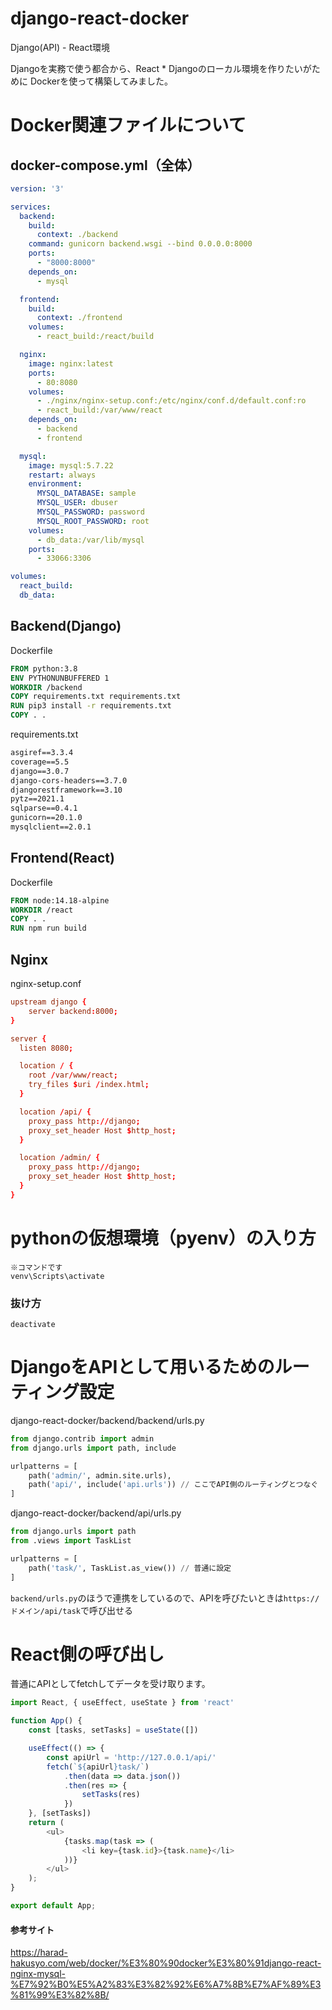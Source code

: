 # django-react-docker
Django(API) - React環境

Djangoを実務で使う都合から、React * Djangoのローカル環境を作りたいがために
Dockerを使って構築してみました。

# Docker関連ファイルについて
## docker-compose.yml（全体）
```docker-compose.yml
version: '3'

services:
  backend:
    build:
      context: ./backend
    command: gunicorn backend.wsgi --bind 0.0.0.0:8000
    ports:
      - "8000:8000"
    depends_on:
      - mysql

  frontend:
    build:
      context: ./frontend
    volumes:
      - react_build:/react/build

  nginx:
    image: nginx:latest
    ports:
      - 80:8080
    volumes:
      - ./nginx/nginx-setup.conf:/etc/nginx/conf.d/default.conf:ro
      - react_build:/var/www/react
    depends_on:
      - backend
      - frontend

  mysql:
    image: mysql:5.7.22
    restart: always
    environment:
      MYSQL_DATABASE: sample
      MYSQL_USER: dbuser
      MYSQL_PASSWORD: password
      MYSQL_ROOT_PASSWORD: root
    volumes:
      - db_data:/var/lib/mysql
    ports:
      - 33066:3306

volumes:
  react_build:
  db_data:
```

## Backend(Django)
Dockerfile
```Dockerfile
FROM python:3.8
ENV PYTHONUNBUFFERED 1
WORKDIR /backend
COPY requirements.txt requirements.txt
RUN pip3 install -r requirements.txt
COPY . .
```
requirements.txt
```requirements.txt
asgiref==3.3.4
coverage==5.5
django==3.0.7
django-cors-headers==3.7.0
djangorestframework==3.10
pytz==2021.1
sqlparse==0.4.1
gunicorn==20.1.0
mysqlclient==2.0.1
```

## Frontend(React)
Dockerfile
```Dockerfile
FROM node:14.18-alpine
WORKDIR /react
COPY . .
RUN npm run build
```

## Nginx
nginx-setup.conf
```nginx-setup.conf
upstream django {
    server backend:8000;
}

server {
  listen 8080;

  location / {
    root /var/www/react;
    try_files $uri /index.html;
  }

  location /api/ {
    proxy_pass http://django;
    proxy_set_header Host $http_host;
  }

  location /admin/ {
    proxy_pass http://django;
    proxy_set_header Host $http_host;
  }
}
```

# pythonの仮想環境（pyenv）の入り方
```
※コマンドです
venv\Scripts\activate
```
### 抜け方
```
deactivate
```

# DjangoをAPIとして用いるためのルーティング設定
django-react-docker/backend/backend/urls.py 
```python
from django.contrib import admin
from django.urls import path, include

urlpatterns = [
    path('admin/', admin.site.urls),
    path('api/', include('api.urls')) // ここでAPI側のルーティングとつなぐ
]
```
django-react-docker/backend/api/urls.py 
```python
from django.urls import path
from .views import TaskList

urlpatterns = [
    path('task/', TaskList.as_view()) // 普通に設定
]
```
`backend/urls.py`のほうで連携をしているので、APIを呼びたいときは`https://ドメイン/api/task`で呼び出せる

# React側の呼び出し
普通にAPIとしてfetchしてデータを受け取ります。
```javascript
import React, { useEffect, useState } from 'react'

function App() {
    const [tasks, setTasks] = useState([])

    useEffect(() => {
        const apiUrl = 'http://127.0.0.1/api/'
        fetch(`${apiUrl}task/`)
            .then(data => data.json())
            .then(res => {
                setTasks(res)
            })
    }, [setTasks])
    return (
        <ul>
            {tasks.map(task => (
                <li key={task.id}>{task.name}</li>
            ))}
        </ul>
    );
}

export default App;
```

#### 参考サイト
https://harad-hakusyo.com/web/docker/%E3%80%90docker%E3%80%91django-react-nginx-mysql-%E7%92%B0%E5%A2%83%E3%82%92%E6%A7%8B%E7%AF%89%E3%81%99%E3%82%8B/
